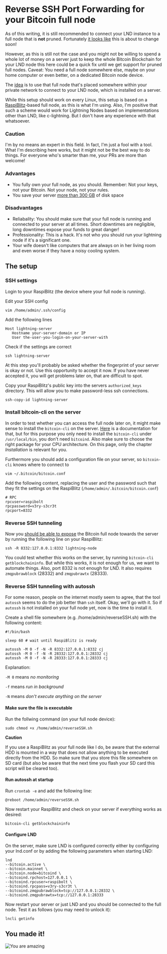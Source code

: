 # Reverse SSH Port Forwarding for your Bitcoin full node
As of this writing, it is still recommended to connect your LND instance to a full node that is **not** pruned. Fortunately [it looks like](https://twitter.com/roasbeef/status/1319715126761566208) this is about to change soon!

However, as this is still not the case and you might not be willing to spend a whole lot of money on a server just to keep the whole Bitcoin Blockchain for your LND node this here could be a quick fix until we get support for pruned full nodes. Caveat: You need a full node somewhere else, maybe on your home computer or even better, on a dedicated Bitcoin node device.

The [idea](https://twitter.com/gcomxx/status/1322144085839355904) is to use that full node that's placed somewhere within your private network to connect to your LND node, which is installed on a server.

While this setup should work on every Linux, this setup is based on a [RaspiBlitz](https://github.com/rootzoll/raspiblitz)-based full node, as this is what I'm using. Also, I'm positive that such a scheme would work for Lightning Nodes based on implementations other than LND, like c-lightning. But I don't have any experience with that whatsoever.

### Caution
I'm by no means an expert in this field. In fact, I'm just a fool with a tool. What I'm describing here works, but it might not be the best way to do things.
For everyone who's smarter than me, your PRs are more than welcome!

### Advantages
- You fully own your full node, as you should. Remember: Not your keys, not your Bitcoin. Not your node, not your rules.
- You save your server [more than 300 GB](https://blockchair.com/bitcoin/charts/blockchain-size) of disk space

### Disadvantages
- Reliabality: You should make sure that your full node is running and connected to your server at all times. Short downtimes are negligible, long downtimes expose your funds to great danger!
- Professionality: This is a hack. It's not who you should run your lightning node if it's a significant one.
- Your wife doesn't like computers that are always on in her living room and even worse if they have a noisy cooling system.

## The setup

### SSH settings
Login to your RaspiBlitz (the device where your full node is running).

Edit your SSH config
```console
vim /home/admin/.ssh/config
```

Add the following lines
```console
Host lightning-server
   Hostname your-server-domain or IP
   User the-user-you-login-on-your-server-with
```

Check if the settings are correct
```console
ssh lightning-server
```
At this step you'll probably be asked whether the fingerprint of your server is okay or not. Use this opportunity to accept it now. If you have never accepted it, you will get problems later on, that are difficult to spot.

Copy your RaspiBlitz's public key into the servers `authorized_keys` directory. This will allow you to make password-less ssh connections.
```console
ssh-copy-id lightning-server
```
### Install bitcoin-cli on the server
In order to test whether you can access the full node later on, it might make sense to install the `bitcoin-cli` on the server. [Here](https://stadicus.github.io/RaspiBolt/raspibolt_30_bitcoin.html#installation) is a documentation for that, but for this purpose you only need to install the `bitcoin-cli` under `/usr/local/bin`, you don't need `bitcoind`. Also make sure to choose the right package for your CPU architecture. On this page, only the chapter *Installation* is relevant for you.

Furthermore you should add a configuration file on your server, so `bitcoin-cli` knows where to connect to
```console
vim ~/.bitcoin/bitcoin.conf
```
Add the following content, replacing the user and the password such that they fit the settings on the RaspiBlitz (`/home/admin/.bitcoin/bitcoin.conf`)
```console
# RPC
rpcuser=raspibolt
rpcpassword=v3ry-s3cr3t
rpcport=8332
```

### Reverse SSH tunneling
Now you [should be able to expose](https://www.howtoforge.com/reverse-ssh-tunneling) the Bitcoin full node towards the server by running the following line on your RaspiBlitz:
```console 
ssh -R 8332:127.0.0.1:8332 lightning-node
```
You could test whether this works on the server, by running `bitcoin-cli getblockchaininfo`. But while this works, it is not enough for us, we want to automate things. Also, port 8332 is not enough for LND. It also requires `zmqpubrawblock` (28332) and `zmqpubrawtx` (28333).

### Reverse SSH tunneling with autossh

For some reason, people on the internet mostly seem to agree, that the tool `autossh` seems to do the job better than `ssh` itself. Okay, we'll go with it. So if `autossh` is not installed on your full node yet, now is the time to install it.

Create a shell file somewhere (e.g. /home/admin/reverseSSH.sh) with the following content:
```console
#!/bin/bash

sleep 60 # wait until RaspiBlitz is ready

autossh -M 0 -f -N -R 8332:127.0.0.1:8332 cj
autossh -M 0 -f -N -R 28332:127.0.0.1:28332 cj
autossh -M 0 -f -N -R 28333:127.0.0.1:28333 cj
``` 

Explanation:

`-M 0` means *no monitoring*

`-f` means *run in background*

`-N` means *don't execute anything on the server*

#### Make sure the file is executable
Run the follwing command (on your full node device):
```console
sudo chmod +x /home/admin/reverseSSH.sh
```
**Caution**

If you use a RaspiBlitz as your full node like I do, be aware that the external HDD is mounted in a way that does not allow anything to be executed directly from the HDD. So make sure that you store this file somewhere on SD card (but also be aware that the next time you flash your SD card this script will be cleared too).

#### Run autossh at startup
Run `crontab -e` and add the following line:
```console
@reboot /home/admin/reverseSSH.sh
```

Now restart your RaspiBlitz and check on your server if everything works as desired:
```console
bitcoin-cli getblockchaininfo
```

#### Configure LND
On the server, make sure LND is configured correctly either by configuring your lnd.conf or by adding the following parameters when starting LND:
```console
lnd
--bitcoin.active \
--bitcoin.mainnet \
--bitcoin.node=bitcoind \
--bitcoind.rpchost=127.0.0.1 \
--bitcoind.rpcuser=raspibolt \
--bitcoind.rpcpass=v3ry-s3cr3t \
--bitcoind.zmqpubrawblock=tcp://127.0.0.1:28332 \
--bitcoind.zmqpubrawtx=tcp://127.0.0.1:28333 
```

Now restart your server or just LND and you should be connected to the full node. Test it as follows (you may need to unlock it):
```console
lncli getinfo
```

## You made it!
![You are amazing](https://media.giphy.com/media/fW4tuIxD2dqTTePxCD/giphy.gif)

